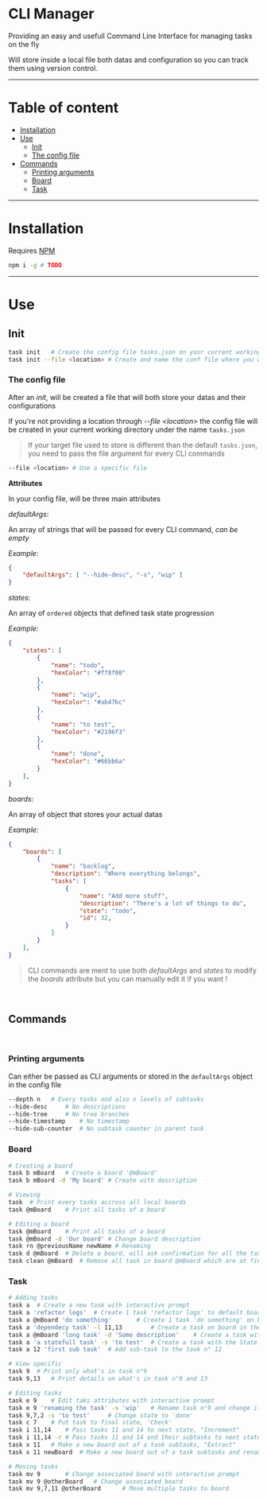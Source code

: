 # CLI Manager

Providing an easy and usefull Command Line Interface for managing tasks on the fly

Will store inside a local file both datas and configuration so you can track them using version control.

---
# Table of content

- [Installation](#installation)
- [Use](#use)
	- [Init](#init)
	- [The config file](#the-config-file)
- [Commands](#commands)
	- [Printing arguments](#printing-arguments)
	- [Board](#board)
	- [Task](#task)


---

# Installation

Requires [NPM](https://docs.npmjs.com/downloading-and-installing-node-js-and-npm)

```sh
npm i -g # TODO
```

---

# Use

## Init

```sh
task init	# Create the config file tasks.json on your current working directory
task init --file <location> # Create and name the conf file where you want
```

### The config file

After an _init_, will be created a file that will both store your datas and their configurations

If you're not providing a location through _--file \<location\>_ the config file will be created in your current working directory under the name `tasks.json`

> If your target file used to store is different than the default `tasks.json`, you need to pass the file argument for every CLI commands

```sh
--file <location> # Use a specific file
```

**Attributes**

In your config file, will be three main attributes

_defaultArgs_:

An array of strings that will be passed for every CLI command, _can be empty_

_Example:_
```json
{
	"defaultArgs": [ "--hide-desc", "-s", "wip" ]
}
```

_states_:

An array of `ordered` objects that defined task state progression

_Example:_
```json
{
	"states": [
		{
			"name": "todo",
			"hexColor": "#ff8f00"
		},
		{
			"name": "wip",
			"hexColor": "#ab47bc"
		},
		{
			"name": "to test",
			"hexColor": "#2196f3"
		},
		{
			"name": "done",
			"hexColor": "#66bb6a"
		}
	],
}

```
_boards_:

An array of object that stores your actual datas

_Example:_
```json
{
	"boards": [
		{
			"name": "backlog",
			"description": "Where everything belongs",
			"tasks": [
				{
					"name": "Add more stuff",
					"description": "There's a lot of things to do",
					"state": "todo",
					"id": 32,
				}
			]
		}
    ],
}
```

> CLI commands are ment to use both _defaultArgs_ and _states_ to modify the _boards_ attribute but you can manually edit it if you want !

<br>

## Commands

<br>

### Printing arguments

Can either be passed as CLI arguments or stored in the `defaultArgs` object in the config file

```sh
--depth n	# Every tasks and also n levels of subtasks
--hide-desc		# No descriptions
--hide-tree		# No tree branches
--hide-timestamp	# No timestamp
--hide-sub-counter	# No subtask counter in parent task
```

### Board

```sh
# Creating a board 
task b mBoard	# Create a board '@mBoard'
task b mBoard -d 'My board'	# Create with description 

# Viewing
task  # Print every tasks accross all local boards
task @mBoard	# Print all tasks of a board

# Editing a board
task @mBoard	# Print all tasks of a board
task @mBoard -d 'Our board'	# Change board description
task rn @previousName newName # Renaming
task d @mBoard	# Delete a board, will ask confirmation for all the tasks inside
task clean @mBoard	# Remove all task in board @mBoard which are at final state
```

### Task

```sh
# Adding tasks
task a	# Create a new task with interactive prompt
task a 'refactor logs'	# Create 1 task 'refactor logs' to default board ( first one )
task a @mBoard 'do something'		# Create 1 task 'do something' on board @mBoard
task a 'dependecy task' -l 11,13		# Create a task on board in the args of file that's Linked to tasks id n° 11 and 13
task a @mBoard 'long task' -d 'Some description'	# Create a task with a Description
task a 'a statefull task' -s 'to test'	# Create a task with the State 'to test'
task a 12 'first sub task'	# Add sub-task to the task n° 12

# View specific
task 9	# Print only what's in task n°9
task 9,13	# Print details on what's in task n°9 and 13

# Editing tasks
task e 9	# Edit taks attributes with interactive prompt
task e 9 'renaming the task' -s 'wip'	# Rename task n°9 and change its state
task 9,7,2 -s 'to test'  	# Change state to 'done'
task c 7	# Put task to final state, 'Check'
task i 11,14	# Pass tasks 11 and 14 to next state, "Increment"
task i 11,14 -r	# Pass tasks 11 and 14 and their subtasks to next state, "Increment"
task x 11	# Make a new board out of a task subtasks, "Extract"
task x 11 newBoard	# Make a new board out of a task subtasks and rename the parent task, "Extract"

# Moving tasks
task mv 9		# Change associated board with interactive prompt
task mv 9 @otherBoard	# Change associated board
task mv 9,7,11 @otherBoard		# Move multiple tasks to board
```